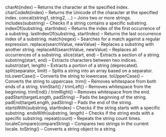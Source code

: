 charAt(index) – Returns the character at the specified index.
charCodeAt(index) – Returns the Unicode of the character at the specified index.
concat(string1, string2, ...) – Joins two or more strings.
includes(substring) – Checks if a string contains a specific substring.
indexOf(substring, startIndex) – Returns the index of the first occurrence of a substring.
lastIndexOf(substring, startIndex) – Returns the last occurrence index of a substring.
match(regex) – Searches for a match against a regular expression.
replace(searchValue, newValue) – Replaces a substring with another string.
replaceAll(searchValue, newValue) – Replaces all occurrences of a substring.
slice(start, end) – Extracts a section of a string.
substring(start, end) – Extracts characters between two indices.
substr(start, length) – Extracts a portion of a string (deprecated).
split(separator, limit) – Splits a string into an array based on a separator.
toLowerCase() – Converts the string to lowercase.
toUpperCase() – Converts the string to uppercase.
trim() – Removes whitespace from both ends of a string.
trimStart() / trimLeft() – Removes whitespace from the beginning.
trimEnd() / trimRight() – Removes whitespace from the end.
padStart(targetLength, padString) – Pads the beginning of the string.
padEnd(targetLength, padString) – Pads the end of the string.
startsWith(substring, startIndex) – Checks if the string starts with a specific substring.
endsWith(substring, length) – Checks if the string ends with a specific substring.
repeat(count) – Repeats the string count times.
localeCompare(compareString) – Compares two strings in the current locale.
toString() – Converts a string object to a string.
